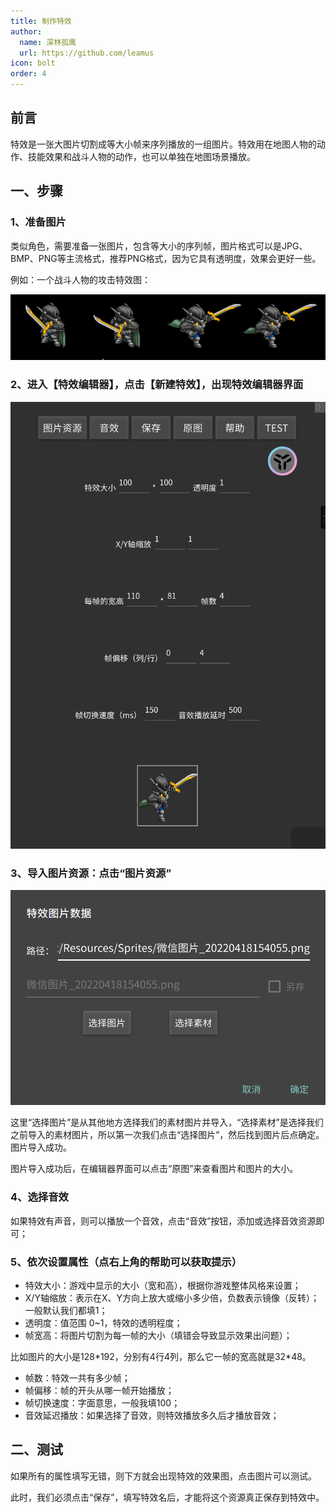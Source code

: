 ```yaml
---
title: 制作特效
author:
  name: 深林孤鹰
  url: https://github.com/leamus
icon: bolt
order: 4
---
```


## 前言

特效是一张大图片切割成等大小帧来序列播放的一组图片。特效用在地图人物的动作、技能效果和战斗人物的动作，也可以单独在地图场景播放。

## 一、步骤

### 1、准备图片

类似角色，需要准备一张图片，包含等大小的序列帧，图片格式可以是JPG、BMP、PNG等主流格式，推荐PNG格式，因为它具有透明度，效果会更好一些。

例如：一个战斗人物的攻击特效图：

![攻击特效图](image/3.制作特效/1702857007613.png)

### 2、进入【特效编辑器】，点击【新建特效】，出现特效编辑器界面

![特效编辑器](image/3.制作特效/1702857086509.png)

### 3、导入图片资源：点击“图片资源”

![导入资源](image/3.制作特效/1702857734338.png)

这里“选择图片”是从其他地方选择我们的素材图片并导入，“选择素材”是选择我们之前导入的素材图片，所以第一次我们点击“选择图片”，然后找到图片后点确定。图片导入成功。

图片导入成功后，在编辑器界面可以点击“原图”来查看图片和图片的大小。

### 4、选择音效

如果特效有声音，则可以播放一个音效，点击“音效”按钮，添加或选择音效资源即可；

### 5、依次设置属性（点右上角的帮助可以获取提示）

- 特效大小：游戏中显示的大小（宽和高），根据你游戏整体风格来设置；
- X/Y轴缩放：表示在X、Y方向上放大或缩小多少倍，负数表示镜像（反转）；一般默认我们都填1；
- 透明度：值范围 0~1，特效的透明程度；
- 帧宽高：将图片切割为每一帧的大小（填错会导致显示效果出问题）；

比如图片的大小是128\*192，分别有4行4列，那么它一帧的宽高就是32*48。

- 帧数：特效一共有多少帧；
- 帧偏移：帧的开头从哪一帧开始播放；
- 帧切换速度：字面意思，一般我填100；
- 音效延迟播放：如果选择了音效，则特效播放多久后才播放音效；

## 二、测试

如果所有的属性填写无错，则下方就会出现特效的效果图，点击图片可以测试。

此时，我们必须点击“保存”，填写特效名后，才能将这个资源真正保存到特效中。
